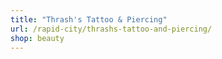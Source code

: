 ```yaml
---
title: "Thrash's Tattoo & Piercing"
url: /rapid-city/thrashs-tattoo-and-piercing/
shop: beauty
---
```

